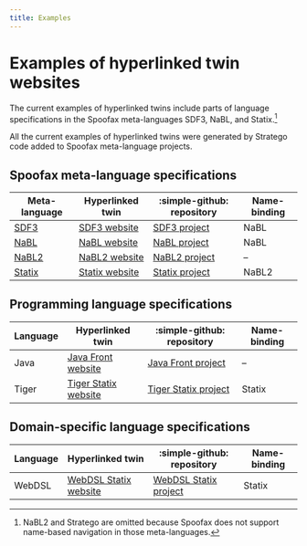 ```yaml
---
title: Examples
---
```


# Examples of hyperlinked twin websites

The current examples of hyperlinked twins include parts of language specifications in
the Spoofax meta-languages SDF3, NaBL, and Statix.[^nabl2]

All the current examples of hyperlinked twins were generated by Stratego code
added to Spoofax meta-language projects.

[^nabl2]: NaBL2 and Stratego are omitted because Spoofax does not support name-based navigation in those meta-languages.

## Spoofax meta-language specifications

Meta-language | Hyperlinked twin | :simple-github: repository | Name-binding
--------------|------------------|----------------------------|-------------
[SDF3]        | [SDF3 website]   | [SDF3 project]             | NaBL
[NaBL]        | [NaBL website]   | [NaBL project]             | NaBL
[NaBL2]       | [NaBL2 website]  | [NaBL2 project]            | –
[Statix]      | [Statix website] | [Statix project]           | NaBL2

## Programming language specifications

Language | Hyperlinked twin       | :simple-github: repository | Name-binding
---------|------------------------|----------------------------|-------------
Java     | [Java Front website]   | [Java Front project]       | –
Tiger    | [Tiger Statix website] | [Tiger Statix project]     | Statix

## Domain-specific language specifications

Language | Hyperlinked twin        | :simple-github: repository | Name-binding
---------|-------------------------|----------------------------|-------------
WebDSL   | [WebDSL Statix website] | [WebDSL Statix project]    | Statix

[metaborg]: https://github.com/metaborg

[SDF3]: https://spoofax.dev/references/sdf3/
[SDF3 website]: https://pdmosses.github.io/sdf/org.metaborg.meta.lang.template
[SDF3 project]: https://github.com/metaborg/sdf/tree/master/org.metaborg.meta.lang.template

[NaBL]: https://www.metaborg.org/en/latest/source/langdev/meta/lang/nabl2/nabl.html
[NaBL website]: https://pdmosses.github.io/nabl/org.metaborg.meta.lang.nabl
[NaBL project]: https://github.com/metaborg/nabl/tree/master/org.metaborg.meta.lang.nabl

[NaBL2]: https://www.metaborg.org/en/latest/source/langdev/meta/lang/nabl2/index.html
[NaBL2 website]: https://pdmosses.github.io/nabl/org.metaborg.meta.nabl2.lang
[NaBL2 project]: https://github.com/metaborg/nabl/tree/master/org.metaborg.meta.nabl2.lang

[Statix]: https://spoofax.dev/references/statix/
[Statix website]: https://pdmosses.github.io/nabl/statix.lang
[Statix project]: https://github.com/metaborg/nabl/tree/master/statix.lang

[Java Front website]: https://pdmosses.github.io/java-front/lang.java
[Java Front project]: https://github.com/metaborg/java-front/tree/master/lang.java

[metaborgcube]: https://github.com/metaborgcube

[Tiger Statix website]: https://pdmosses.github.io/metaborg-tiger/org.metaborg.lang.tiger.statix
[Tiger Statix project]: https://github.com/metaborg/metaborg-tiger/tree/master/org.metaborg.lang.tiger.statix

[WebDSL Statix website]: https://pdmosses.github.io/webdsl-statix/webdslstatix
[WebDSL Statix project]: https://github.com/webdsl/webdsl-statix/tree/master/webdslstatix
